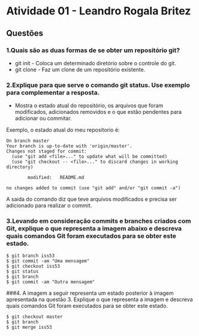 # Atividade 01 - Leandro Rogala Britez

## Questões

### 1.Quais são as duas formas de se obter um repositório git?

- git init - Coloca um determinado diretório sobre o controle do git.
- git clone - Faz um clone de um repositório existente.

### 2.Explique para que serve o comando git status. Use exemplo para complementar a resposta.

- Mostra o estado atual do repositório, os arquivos que foram modificados, adicionados removidos e o que estão pendentes para adicionar ou commitar.

Exemplo, o estado atual do meu repositorio é:

```
On branch master
Your branch is up-to-date with 'origin/master'.
Changes not staged for commit:
  (use "git add <file>..." to update what will be committed)
  (use "git checkout -- <file>..." to discard changes in working directory)

        modified:   README.md

no changes added to commit (use "git add" and/or "git commit -a")
```

A saida do comando diz que teve arquivos modificados e precisa ser adicionado para realizar o commit.

### 3.Levando em consideração commits e branches criados com Git, explique o que representa a imagem abaixo e descreva quais comandos Git foram executados para se obter este estado.

```
$ git branch iss53
$ git commit -am "Uma mensagem"
$ git checkout iss53
$ git status
$ git branch
$ git commit -am "Outra mensagem"
```

###4. A imagem a seguir representa um estado posterior à imagem apresentada na questão 3. Explique o que representa a imagem e descreva quais comandos Git foram executados para se obter este estado.

```
$ git checkout master
$ git branch
$ git merge iss53
```

